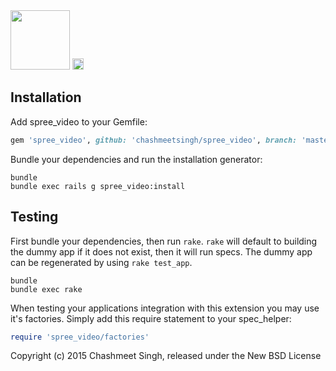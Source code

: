 <image src="https://img.shields.io/wercker/ci/wercker/docs.svg" width="95">
<a href="https://badge.fury.io/rb/spree_video"><img src="https://badge.fury.io/rb/spree_video.svg" alt="Gem Version" height="18"></a>

Installation
------------

Add spree_video to your Gemfile:

```ruby
gem 'spree_video', github: 'chashmeetsingh/spree_video', branch: 'master'
```

Bundle your dependencies and run the installation generator:

```shell
bundle
bundle exec rails g spree_video:install
```

Testing
-------

First bundle your dependencies, then run `rake`. `rake` will default to building the dummy app if it does not exist, then it will run specs. The dummy app can be regenerated by using `rake test_app`.

```shell
bundle
bundle exec rake
```

When testing your applications integration with this extension you may use it's factories.
Simply add this require statement to your spec_helper:

```ruby
require 'spree_video/factories'
```

Copyright (c) 2015 Chashmeet Singh, released under the New BSD License
